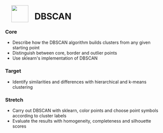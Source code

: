 <img src="http://imgur.com/1ZcRyrc.png" style="float: left; margin: 20px; height: 55px">


# DBSCAN 

### Core
- Describe how the DBSCAN algorithm builds clusters from any given starting point
- Distinguish between core, border and outlier points
- Use sklearn's implementation of DBSCAN

### Target
- Identify similarities and differences with hierarchical and k-means clustering


### Stretch
- Carry out DBSCAN with sklearn, color points and choose point symbols according to cluster labels
- Evaluate the results with homogeneity, completeness and silhouette scores

